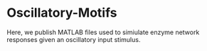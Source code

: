 # Oscillatory-Motifs

Here, we publish MATLAB files used to simiulate enzyme network responses given an oscillatory input stimulus.
